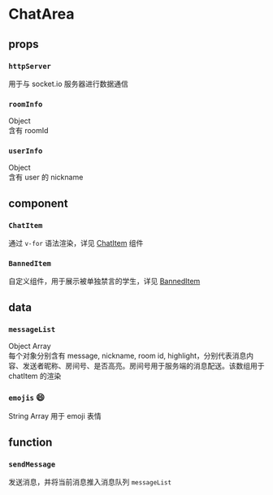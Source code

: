 # ChatArea
## props
### ```httpServer```
用于与 socket.io 服务器进行数据通信

### ```roomInfo```
Object  
含有 roomId

### ```userInfo```
Object  
含有 user 的 nickname

## component
### ```ChatItem```
通过 ```v-for``` 语法渲染，详见 [ChatItem](ChatItem.vue.md) 组件

### ```BannedItem```
自定义组件，用于展示被单独禁言的学生，详见 [BannedItem](BannedList.vue.md)

## data
### ```messageList```
Object Array  
每个对象分别含有 message, nickname, room id, highlight，分别代表消息内容、发送者昵称、房间号、是否高亮。房间号用于服务端的消息配送。该数组用于 chatItem 的渲染

### ```emojis``` 😄
String Array
用于 emoji 表情

## function
### ```sendMessage```
发送消息，并将当前消息推入消息队列 ```messageList```